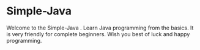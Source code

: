 # Simple-Java
Welcome to the Simple-Java .  Learn Java programming from the basics. It is very friendly for complete beginners. Wish you best of luck and happy programming.
